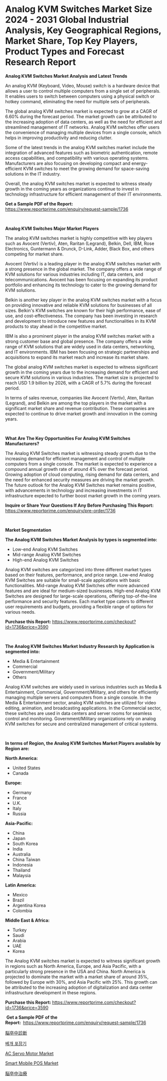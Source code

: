 <p><h1>Analog KVM Switches Market Size 2024 - 2031 Global Industrial Analysis, Key Geographical Regions, Market Share, Top Key Players, Product Types and Forecast Research Report</h1></p><p><strong>Analog KVM Switches Market Analysis and Latest Trends</strong></p>
<p><p>An analog KVM (Keyboard, Video, Mouse) switch is a hardware device that allows a user to control multiple computers from a single set of peripherals. It enables users to switch between computers using a physical switch or hotkey command, eliminating the need for multiple sets of peripherals.</p><p>The global analog KVM switches market is expected to grow at a CAGR of 6.60% during the forecast period. The market growth can be attributed to the increasing adoption of data centers, as well as the need for efficient and streamlined management of IT networks. Analog KVM switches offer users the convenience of managing multiple devices from a single console, which helps in improving productivity and reducing clutter.</p><p>Some of the latest trends in the analog KVM switches market include the integration of advanced features such as biometric authentication, remote access capabilities, and compatibility with various operating systems. Manufacturers are also focusing on developing compact and energy-efficient KVM switches to meet the growing demand for space-saving solutions in the IT industry.</p><p>Overall, the analog KVM switches market is expected to witness steady growth in the coming years as organizations continue to invest in technology infrastructure for efficient management of their IT environments.</p></p>
<p><strong>Get a Sample PDF of the Report:&nbsp;</strong> <a href="https://www.reportprime.com/enquiry/request-sample/1736">https://www.reportprime.com/enquiry/request-sample/1736</a></p>
<p>&nbsp;</p>
<p><strong>Analog KVM Switches Major Market Players</strong></p>
<p><p>The analog KVM switches market is highly competitive with key players such as Avocent (Vertiv), Aten, Raritan (Legrand), Belkin, Dell, IBM, Rose Electronics, Guntermann & Drunck, D-Link, Adder, Black Box, and others competing for market share.</p><p>Avocent (Vertiv) is a leading player in the analog KVM switches market with a strong presence in the global market. The company offers a wide range of KVM solutions for various industries including IT, data centers, and telecommunications. Avocent has been focusing on expanding its product portfolio and enhancing its technology to cater to the growing demand for KVM solutions.</p><p>Belkin is another key player in the analog KVM switches market with a focus on providing innovative and reliable KVM solutions for businesses of all sizes. Belkin's KVM switches are known for their high performance, ease of use, and cost-effectiveness. The company has been investing in research and development to introduce new features and functionalities in its KVM products to stay ahead in the competitive market.</p><p>IBM is also a prominent player in the analog KVM switches market with a strong customer base and global presence. The company offers a wide range of KVM solutions that are widely used in data centers, networking, and IT environments. IBM has been focusing on strategic partnerships and acquisitions to expand its market reach and increase its market share.</p><p>The global analog KVM switches market is expected to witness significant growth in the coming years due to the increasing demand for efficient and secure KVM solutions in various industries. The market size is projected to reach USD 1.9 billion by 2026, with a CAGR of 5.7% during the forecast period. </p><p>In terms of sales revenue, companies like Avocent (Vertiv), Aten, Raritan (Legrand), and Belkin are among the top players in the market with a significant market share and revenue contribution. These companies are expected to continue to drive market growth and innovation in the coming years.</p></p>
<p>&nbsp;</p>
<p><strong>What Are The Key Opportunities For Analog KVM Switches Manufacturers?</strong></p>
<p><p>The Analog KVM Switches market is witnessing steady growth due to the increasing demand for efficient management and control of multiple computers from a single console. The market is expected to experience a compound annual growth rate of around 4% over the forecast period. Growing adoption of cloud computing, rising demand for data centers, and the need for enhanced security measures are driving the market growth. The future outlook for the Analog KVM Switches market remains positive, with advancements in technology and increasing investments in IT infrastructure expected to further boost market growth in the coming years.</p></p>
<p><strong>Inquire or Share Your Questions If Any Before Purchasing This Report:</strong> <a href="https://www.reportprime.com/enquiry/pre-order/1736">https://www.reportprime.com/enquiry/pre-order/1736</a></p>
<p>&nbsp;</p>
<p><strong>Market Segmentation</strong></p>
<p><strong>The Analog KVM Switches Market Analysis by types is segmented into:</strong></p>
<p><ul><li>Low-end Analog KVM Switches</li><li>Mid-range Analog KVM Switches</li><li>High-end Analog KVM Switches</li></ul></p>
<p><p>Analog KVM switches are categorized into three different market types based on their features, performance, and price range. Low-end Analog KVM Switches are suitable for small-scale applications with basic functionalities. Mid-range Analog KVM Switches offer more advanced features and are ideal for medium-sized businesses. High-end Analog KVM Switches are designed for large-scale operations, offering top-of-the-line performance and security features. Each market type caters to different user requirements and budgets, providing a flexible range of options for various needs.</p></p>
<p><strong>Purchase this Report:&nbsp;</strong><a href="https://www.reportprime.com/checkout?id=1736&price=3590">https://www.reportprime.com/checkout?id=1736&price=3590</a></p>
<p>&nbsp;</p>
<p><strong>The Analog KVM Switches Market Industry Research by Application is segmented into:</strong></p>
<p><ul><li>Media & Entertainment</li><li>Commercial</li><li>Government/Military</li><li>Others</li></ul></p>
<p><p>Analog KVM switches are widely used in various industries such as Media & Entertainment, Commercial, Government/Military, and others for efficiently managing multiple servers and computers from a single console. In the Media & Entertainment sector, analog KVM switches are utilized for video editing, animation, and broadcasting applications. In the Commercial sector, these switches are used in data centers and server rooms for seamless control and monitoring. Government/Military organizations rely on analog KVM switches for secure and centralized management of critical systems.</p></p>
<p>&nbsp;</p>
<p><strong>In terms of Region, the Analog KVM Switches Market Players available by Region are:</strong></p>
<p>
    <p> <strong> North America: </strong>
        <ul>
            <li>United States</li>
            <li>Canada</li>
        </ul>
        </p> 
    <p> <strong> Europe: </strong>
        <ul>
            <li>Germany</li>
            <li>France</li>
            <li>U.K.</li>
            <li>Italy</li>
            <li>Russia</li>
        </ul>
        </p> 
    <p> <strong> Asia-Pacific: </strong>
        <ul>
            <li>China</li>
            <li>Japan</li>
            <li>South Korea</li>
            <li>India</li>
            <li>Australia</li>
            <li>China Taiwan</li>
            <li>Indonesia</li>
            <li>Thailand</li>
            <li>Malaysia</li>
        </ul>
        </p> 
    <p> <strong> Latin America: </strong>
        <ul>
            <li>Mexico</li>
            <li>Brazil</li>
            <li>Argentina Korea</li>
            <li>Colombia</li>
        </ul>
        </p> 
    <p> <strong> Middle East & Africa: </strong>
        <ul>
            <li>Turkey</li>
            <li>Saudi</li>
            <li>Arabia</li>
            <li>UAE</li>
            <li>Korea</li>
        </ul>
    </p>
    </p>
<p><p>The Analog KVM switches market is expected to witness significant growth in regions such as North America, Europe, and Asia Pacific, with a particularly strong presence in the USA and China. North America is projected to dominate the market with a market share of around 35%, followed by Europe with 30%, and Asia Pacific with 25%. This growth can be attributed to the increasing adoption of digitalization and data center infrastructure development in these regions.</p></p>
<p><strong>Purchase this Report: </strong><a href="https://www.reportprime.com/checkout?id=1736&price=3590">https://www.reportprime.com/checkout?id=1736&price=3590</a></p>
<p>&nbsp;<strong>Get a Sample PDF of the Report:&nbsp;&nbsp;</strong><a href="https://www.reportprime.com/enquiry/request-sample/1736">https://www.reportprime.com/enquiry/request-sample/1736</a></p>
<p><strong></strong></p>
<p><p><a href="https://github.com/Calvi3ynJerde867/Market-Research-Report-List-1/blob/main/628551410120.md">脳卒中診断</a></p><p><a href="https://github.com/RichardLueilwitz787/Market-Research-Report-List-1/blob/main/84671629510.md">베개 포장기</a></p><p><a href="https://github.com/wusalecollins540tpqoz/Market-Research-Report-List-1/blob/main/ac-servo-motor-market.md">AC Servo Motor Market</a></p><p><a href="https://github.com/pjcfca/Market-Research-Report-List-1/blob/main/smart-mobile-pos-market.md">Smart Mobile POS Market</a></p><p><a href="https://github.com/JacksonWiza1924/Market-Research-Report-List-1/blob/main/375039110121.md">脳卒中治療</a></p></p>